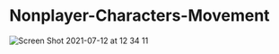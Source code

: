 # Nonplayer-Characters-Movement

![Screen Shot 2021-07-12 at 12 34 11](https://user-images.githubusercontent.com/84512960/125265411-7e6bb500-e30d-11eb-9837-8007215e07b1.png)

